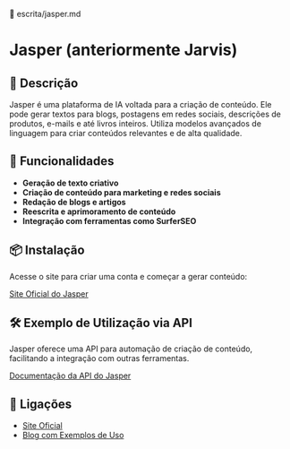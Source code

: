 📌 escrita/jasper.md

# Jasper (anteriormente Jarvis)

## 🔹 Descrição
Jasper é uma plataforma de IA voltada para a criação de conteúdo. Ele pode gerar textos para blogs, postagens em redes sociais, descrições de produtos, e-mails e até livros inteiros. Utiliza modelos avançados de linguagem para criar conteúdos relevantes e de alta qualidade.

## 🚀 Funcionalidades
- **Geração de texto criativo**
- **Criação de conteúdo para marketing e redes sociais**
- **Redação de blogs e artigos**
- **Reescrita e aprimoramento de conteúdo**
- **Integração com ferramentas como SurferSEO**

## 📦 Instalação
Acesse o site para criar uma conta e começar a gerar conteúdo:

[Site Oficial do Jasper](https://www.jasper.ai)

## 🛠️ Exemplo de Utilização via API
Jasper oferece uma API para automação de criação de conteúdo, facilitando a integração com outras ferramentas.

[Documentação da API do Jasper](https://www.jasper.ai/api)

## 🔗 Ligações
- [Site Oficial](https://www.jasper.ai)
- [Blog com Exemplos de Uso](https://www.jasper.ai/blog)  
